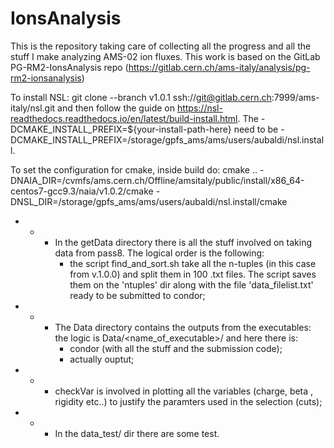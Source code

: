 # IonsAnalysis
This is the repository taking care of collecting all the progress and all the stuff I make analyzing AMS-02 ion fluxes. This work is based on the GitLab PG-RM2-IonsAnalysis repo (https://gitlab.cern.ch/ams-italy/analysis/pg-rm2-ionsanalysis)

To install NSL:
git clone --branch v1.0.1 ssh://git@gitlab.cern.ch:7999/ams-italy/nsl.git and then follow the guide on https://nsl-readthedocs.readthedocs.io/en/latest/build-install.html. The -DCMAKE_INSTALL_PREFIX=${your-install-path-here} need to be -DCMAKE_INSTALL_PREFIX=/storage/gpfs_ams/ams/users/aubaldi/nsl.install.

To set the configuration for cmake, inside build do:
cmake .. -DNAIA_DIR=/cvmfs/ams.cern.ch/Offline/amsitaly/public/install/x86_64-centos7-gcc9.3/naia/v1.0.2/cmake -DNSL_DIR=/storage/gpfs_ams/ams/users/aubaldi/nsl.install/cmake


- - - In the getData directory there is all the stuff involved on taking data from pass8. The logical order is the following:
	  - the script find_and_sort.sh take all the n-tuples (in this case from v.1.0.0) and split them in 100 .txt files. The script saves them on the 'ntuples' dir along with the file 'data_filelist.txt' ready to be submitted to condor;
- - - The Data directory contains the outputs from the executables: the logic is Data/<name_of_executable>/ and here there is:
	  - condor (with all the stuff and the submission code);
	  - actually ouptut;
- - - checkVar is involved in plotting all the variables (charge, beta , rigidity etc..) to justify the paramters used in the selection (cuts);
- - - In the data_test/ dir there are some test.
